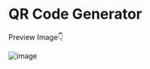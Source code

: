 # QR Code Generator




Preview Image👇

![image](https://github.com/viraj7066/QR-Code-Generator/assets/123192491/902e4e41-4675-4c6d-94a4-4143492b80fe)
